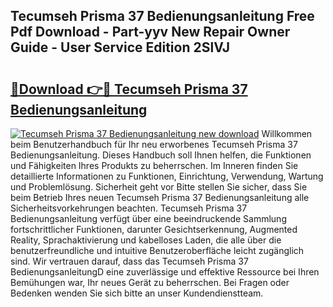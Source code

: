 ## Tecumseh Prisma 37 Bedienungsanleitung Free Pdf Download - Part-yyv New Repair Owner Guide - User Service Edition 2SlVJ

# <h2><a href="http://df0aumq.blite.top/?on=Tecumseh+Prisma+37+Bedienungsanleitung">🔗Download 👉🔴 Tecumseh Prisma 37 Bedienungsanleitung</a></h2>

[![Tecumseh Prisma 37 Bedienungsanleitung new download](https://i.imgur.com/lujVjoI.png)](http://df0aumq.blite.top/?on=Tecumseh+Prisma+37+Bedienungsanleitung)
Willkommen beim Benutzerhandbuch für Ihr neu erworbenes Tecumseh Prisma 37 Bedienungsanleitung. Dieses Handbuch soll Ihnen helfen, die Funktionen und Fähigkeiten Ihres Produkts zu beherrschen. Im Inneren finden Sie detaillierte Informationen zu Funktionen, Einrichtung, Verwendung, Wartung und Problemlösung. Sicherheit geht vor Bitte stellen Sie sicher, dass Sie beim Betrieb Ihres neuen Tecumseh Prisma 37 Bedienungsanleitung alle Sicherheitsvorkehrungen beachten. Tecumseh Prisma 37 Bedienungsanleitung verfügt über eine beeindruckende Sammlung fortschrittlicher Funktionen, darunter Gesichtserkennung, Augmented Reality, Sprachaktivierung und kabelloses Laden, die alle über die benutzerfreundliche und intuitive Benutzeroberfläche leicht zugänglich sind. Wir vertrauen darauf, dass das Tecumseh Prisma 37 BedienungsanleitungD eine zuverlässige und effektive Ressource bei Ihren Bemühungen war, Ihr neues Gerät zu beherrschen. Bei Fragen oder Bedenken wenden Sie sich bitte an unser Kundendienstteam.

